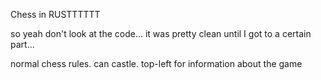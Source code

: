 Chess in RUSTTTTTT

so yeah don't look at the code...
it was pretty clean until I got to a certain part...

normal chess rules. can castle. top-left for information about the game
